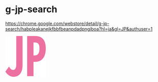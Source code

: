 # g-jp-search

https://chrome.google.com/webstore/detail/g-jp-search/habpleakanejkfbbfbeanpdadpngjboa?hl=ja&gl=JP&authuser=1

![instruction](icon.png)

